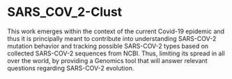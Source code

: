 # SARS_COV_2-Clust
This work emerges within the context of the current Covid-19 epidemic and thus it is principally meant to contribute into understanding SARS-COV-2 mutation behavior and tracking possible SARS-COV-2 types based on collected SARS-COV-2 sequences from NCBI. Thus, limiting its spread in all over the world, by providing a Genomics tool that will answer relevant questions regarding SARS-COV-2 evolution.
